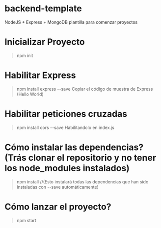 # backend-template
NodeJS + Express + MongoDB plantilla para comenzar proyectos

# Inicializar Proyecto
> npm init

# Habilitar Express

> npm install express --save
> Copiar el código de muestra de Express (Hello World)


# Habilitar peticiones cruzadas

> npm install cors --save
> Habilitandolo en index.js


# Cómo instalar las dependencias? (Trás clonar el repositorio y no tener los node_modules instalados)
> npm install //(Esto instalará todas las dependencias que han sido instaladas con --save automáticamente)

# Cómo lanzar el proyecto?

> npm start